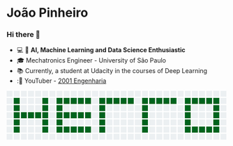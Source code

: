 # João Pinheiro
### Hi there 👋
- :computer: :robot: **AI, Machine Learning and Data Science Enthusiastic**
- :mortar_board: Mechatronics Engineer - University of São Paulo
- :books: Currently, a student at Udacity in the courses of Deep Learning
- ::movie_camera: YouTuber - [2001 Engenharia](https://www.youtube.com/channel/UCZyFebN0_gF2yy5fhVhlXtA)

![](./assets/hello_git.png)
